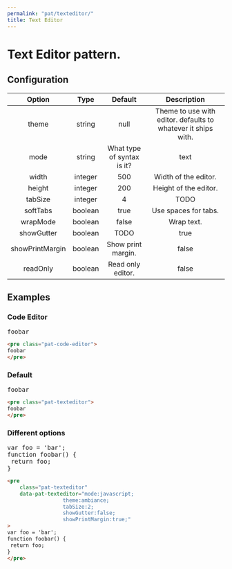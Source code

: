 ```yaml
---
permalink: "pat/texteditor/"
title: Text Editor
---
```


# Text Editor pattern.

## Configuration

|     Option      |  Type   |          Default           |                          Description                          |
| :-------------: | :-----: | :------------------------: | :-----------------------------------------------------------: |
|      theme      | string  |            null            | Theme to use with editor. defaults to whatever it ships with. |
|      mode       | string  | What type of syntax is it? |                             text                              |
|      width      | integer |            500             |                     Width of the editor.                      |
|     height      | integer |            200             |                     Height of the editor.                     |
|     tabSize     | integer |             4              |                             TODO                              |
|    softTabs     | boolean |            true            |                     Use spaces for tabs.                      |
|    wrapMode     | boolean |           false            |                          Wrap text.                           |
|   showGutter    | boolean |            TODO            |                             true                              |
| showPrintMargin | boolean |     Show print margin.     |                             false                             |
|    readOnly     | boolean |     Read only editor.      |                             false                             |

## Examples

### Code Editor
<pre class="pat-code-editor">
foobar
</pre>

```html
<pre class="pat-code-editor">
foobar
</pre>
```



### Default
<pre class="pat-texteditor">
foobar
</pre>

```html
<pre class="pat-texteditor">
foobar
</pre>
```

### Different options

<pre class="pat-texteditor"
    data-pat-texteditor="mode:javascript;
                  theme:ambiance;
                  tabSize:2;
                  showGutter:false;
                  showPrintMargin:true;">
var foo = 'bar';
function foobar() {
 return foo;
}
</pre>

```html
<pre
    class="pat-texteditor"
    data-pat-texteditor="mode:javascript;
                  theme:ambiance;
                  tabSize:2;
                  showGutter:false;
                  showPrintMargin:true;"
>
var foo = 'bar';
function foobar() {
 return foo;
}
</pre>
```

